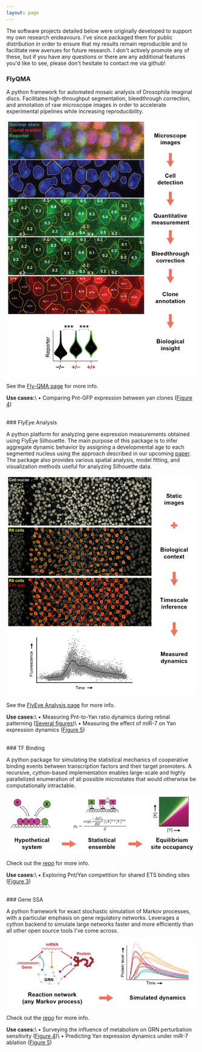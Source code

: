 ```yaml
---
layout: page
---
```



The software projects detailed below were originally developed to support my own research endeavours. I've since packaged them for public distribution in order to ensure that my results remain reproducible and to facilitate new avenues for future research. I don't actively promote any of these, but if you have any questions or there are any additional features you'd like to see, please don't hesitate to contact me via github!


### FlyQMA

A python framework for automated mosaic analysis of Drosophila imaginal discs. Facilitates high-throughput segmentation, bleedthrough correction, and annotation of raw microscope images in order to accelerate experimental pipelines while increasing reproducibility.

<p class="aligncenter">
  <img src="/img/software/flyqma.png" width="650px">
</p>

See the [Fly-QMA page](https://www.sbernasek.com/flyqma) for more info.

**Use cases:**\\
&#8226; Comparing Pnt-GFP expression between yan clones ([Figure 4](https://doi.org/10.1101/430744))


<br>
### FlyEye Analysis

A python platform for analyzing gene expression measurements obtained using FlyEye Silhouette. The main purpose of this package is to infer aggregate dynamic behavior by assigning a developmental age to each segmented nucleus using the approach described in our upcoming [paper](https://doi.org/10.1101/430744). The package also provides various spatial analysis, model fitting, and visualization methods useful for analyzing Silhouette data.

<p class="aligncenter">
  <img src="/img/software/flyeye.png" width="650px">
</p>

See the [FlyEye Analysis page](https://www.sbernasek.com/flyeye) for more info.

**Use cases:**\\
&#8226; Measuring Pnt-to-Yan ratio dynamics during retinal patterning ([Several figures](https://doi.org/10.1101/430744))\\
&#8226; Measuring the effect of miR-7 on Yan expression dynamics ([Figure 5](https://doi.org/10.1016/j.cell.2019.06.023))


<br>
### TF Binding

A python package for simulating the statistical mechanics of cooperative binding events between transcription factors and their target promoters. A recursive, cython-based implementation enables large-scale and highly parallelized enumeration of all possible microstates that would otherwise be computationally intractable. 

<p class="aligncenter">
  <img src="/img/software/tfbinding.png" width="650px">
</p>

Check out the [repo](https://github.com/sebastianbernasek/binding) for more info.

**Use cases:**\\
&#8226; Exploring Pnt/Yan competition for shared ETS binding sites ([Figure 3](https://doi.org/10.1101/430744))


<br>
### Gene SSA

A python framework for exact stochastic simulation of Markov processes, with a particular emphasis on gene regulatory networks. Leverages a cython backend to simulate large networks faster and more efficiently than all other open source tools I've come across. 

<p class="aligncenter">
  <img src="/img/software/genessa.png" width="650px">
</p>

Check out the [repo](https://github.com/sebastianbernasek/genessa) for more info.

**Use cases:**\\
&#8226; Surveying the influence of metabolism on GRN perturbation sensitivity ([Figure 4](https://doi.org/10.1016/j.cell.2019.06.023))\\
&#8226; Predicting Yan expression dynamics under miR-7 ablation ([Figure 5](https://doi.org/10.1016/j.cell.2019.06.023))

